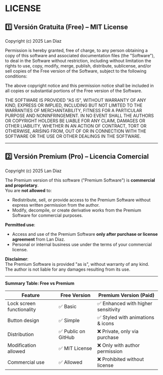 # LICENSE

## 1️⃣ Versión Gratuita (Free) – MIT License

Copyright (c) 2025 Lan Diaz

Permission is hereby granted, free of charge, to any person obtaining a copy
of this software and associated documentation files (the "Software"), to deal
in the Software without restriction, including without limitation the rights
to use, copy, modify, merge, publish, distribute, sublicense, and/or sell
copies of the Free version of the Software, subject to the following conditions:

The above copyright notice and this permission notice shall be included in all
copies or substantial portions of the Free version of the Software.

THE SOFTWARE IS PROVIDED "AS IS", WITHOUT WARRANTY OF ANY KIND, EXPRESS OR
IMPLIED, INCLUDING BUT NOT LIMITED TO THE WARRANTIES OF MERCHANTABILITY,
FITNESS FOR A PARTICULAR PURPOSE AND NONINFRINGEMENT. IN NO EVENT SHALL THE
AUTHORS OR COPYRIGHT HOLDERS BE LIABLE FOR ANY CLAIM, DAMAGES OR OTHER
LIABILITY, WHETHER IN AN ACTION OF CONTRACT, TORT OR OTHERWISE, ARISING FROM,
OUT OF OR IN CONNECTION WITH THE SOFTWARE OR THE USE OR OTHER DEALINGS IN THE
SOFTWARE.

---

## 2️⃣ Versión Premium (Pro) – Licencia Comercial

Copyright (c) 2025 Lan Diaz

The Premium version of this software ("Premium Software") is **commercial and proprietary**.  
You are **not allowed** to:

- Redistribute, sell, or provide access to the Premium Software without express written permission from the author.  
- Modify, decompile, or create derivative works from the Premium Software for commercial purposes.  

**Permitted use**:  
- Access and use of the Premium Software **only after purchase or license agreement** from Lan Diaz.  
- Personal or internal business use under the terms of your commercial license.  

**Disclaimer**:  
The Premium Software is provided "as is", without warranty of any kind. The author is not liable for any damages resulting from its use.

---

**Summary Table: Free vs Premium**

| Feature                       | Free Version       | Premium Version (Paid)            |
|--------------------------------|-----------------|---------------------------------|
| Lock screen functionality      | ✅ Basic          | ✅ Enhanced with higher sensitivity |
| Button design                  | ✅ Simple         | ✅ Styled with animations & icons |
| Distribution                   | ✅ Public on GitHub | ❌ Private, only via purchase    |
| Modification allowed           | ✅ MIT License    | ❌ Only with author permission   |
| Commercial use                 | ✅ Allowed        | ❌ Prohibited without license    |
